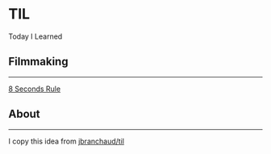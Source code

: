 # TIL
Today I Learned

## Filmmaking
---
[8 Seconds Rule](https://github.com/arirachman/TIL/blob/main/8%20Seconds%20rule.md)

## About
---
I copy this idea from [jbranchaud/til](https://github.com/jbranchaud/til)
